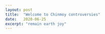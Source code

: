 ```yaml
---
layout: post
title:  "Welcome to Chinmoy controversies"
date:   2020-06-25
excerpt: "remain earth joy"
---
```

